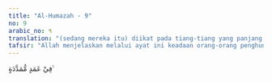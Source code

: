 ```yaml
---
title: "Al-Humazah - 9"
no: 9
arabic_no: ٩
translation: "(sedang mereka itu) diikat pada tiang-tiang yang panjang."
tafsir: "Allah menjelaskan melalui ayat ini keadaan orang-orang penghuni neraka Huthamah. Menurut Muqatil, pintu-pintu neraka itu ditutup rapat, sedangkan para penghuninya diikat pada tiang-tiang besi. Pintu-pintu itu tidak pernah dibuka dan di sana penuh dengan segala macam penderitaan. Tujuannya adalah untuk menjadikan mereka putus asa karena tidak dapat keluar dari neraka Huthamah itu. Semoga Allah menyelamatkan kita dari kemurkaan-Nya dan memelihara kita dari kedahsyatan api neraka dengan anugerah dan karunia-Nya."
---
```


فِيْ عَمَدٍ مُّمَدَّدَةٍ ࣖ
